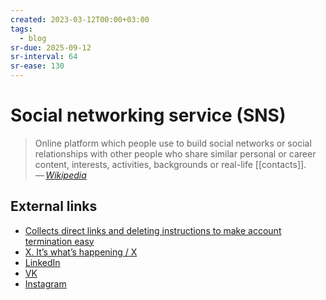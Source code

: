 ```yaml
---
created: 2023-03-12T00:00+03:00
tags:
  - blog
sr-due: 2025-09-12
sr-interval: 64
sr-ease: 130
---
```


# Social networking service (SNS)

> Online platform which people use to build social networks or social relationships with other people who share similar personal or career content, interests, activities, backgrounds or real-life [[contacts]].\
> — <cite>[Wikipedia](https://en.wikipedia.org/wiki/Social_networking_service)</cite>

## External links

- [Collects direct links and deleting instructions to make account termination easy](https://www.accountkiller.com/en/popular)
- [X. It’s what’s happening / X](https://twitter.com/)
- [LinkedIn](https://www.linkedin.com/)
- [VK](https://vk.com/)
- [Instagram](https://www.instagram.com/)
